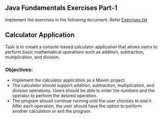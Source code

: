 ## Java Fundamentals Exercises Part-1
Implement the exercises in the following document.
Refer [Exercises.txt](files%2FExercises.txt)

## Calculator Application
Task is to create a console-based calculator application that allows users to perform basic mathematical operations such as addition, subtraction, multiplication, and division.
### Objectives:
* Implement the calculator application as a Maven project.
* The calculator should support addition, subtraction, multiplication, and division operations. Users should be able to enter the numbers and the operator to perform the desired operation.
* The program should continue running until the user chooses to end it. After each operation, the user should have the option to perform another calculation or exit the program.
